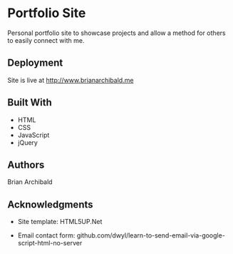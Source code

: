 # Portfolio Site

Personal portfolio site to showcase projects and allow a method for others to easily connect with me.


## Deployment

Site is live at http://www.brianarchibald.me

## Built With

* HTML
* CSS
* JavaScript
* jQuery

## Authors

Brian Archibald

## Acknowledgments


* Site template: HTML5UP.Net

* Email contact form:
github.com/dwyl/learn-to-send-email-via-google-script-html-no-server

